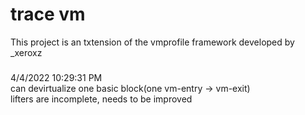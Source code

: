 # trace vm 

This project is an txtension of the vmprofile framework developed by _xeroxz  


### 
4/4/2022 10:29:31 PM  
can devirtualize one basic block(one vm-entry -> vm-exit)  
lifters are incomplete, needs to be improved  



